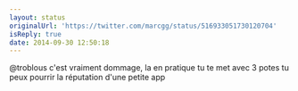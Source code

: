 ```yaml
---
layout: status
originalUrl: 'https://twitter.com/marcgg/status/516933051730120704'
isReply: true
date: 2014-09-30 12:50:18
---
```


@troblous c'est vraiment dommage, la en pratique tu te met avec 3 potes tu peux pourrir la réputation d'une petite app

